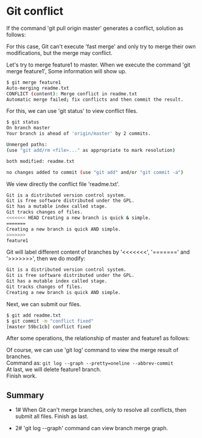 # Git conflict

If the command 'git pull origin master' generates a conflict, solution as follows:
![]()

For this case, Git can't execute 'fast merge' and only try to merge their own modifications, but the merge may conflict.

Let's try to merge feature1 to master. When we execute the command 'git merge feature1', Some information will show up.
```bash
$ git merge feature1
Auto-merging readme.txt
CONFLICT (content): Merge conflict in readme.txt
Automatic merge failed; fix conflicts and then commit the result.
```


For this, we can use 'git status' to view conflict files.
```bash
$ git status
On branch master
Your branch is ahead of 'origin/master' by 2 commits.

Unmerged paths:
(use "git add/rm <file>..." as appropriate to mark resolution)

both modified: readme.txt

no changes added to commit (use "git add" and/or "git commit -a")
```


We view directly the conflict file 'readme.txt'.
```bash
Git is a distributed version control system.
Git is free software distributed under the GPL.
Git has a mutable index called stage.
Git tracks changes of files.
<<<<<<< HEAD Creating a new branch is quick & simple.
=======
Creating a new branch is quick AND simple.
>>>>>>>
feature1
```


Git will label different content of branches by '<<<<<<<', '=======' and '>>>>>>>', then we do modify:
```bash
Git is a distributed version control system.
Git is free software distributed under the GPL.
Git has a mutable index called stage.
Git tracks changes of files.
Creating a new branch is quick AND simple.
```


Next, we can submit our files.
```bash
$ git add readme.txt
$ git commit -m "conflict fixed"
[master 59bc1cb] conflict fixed
```

After some operations, the relationship of master and feature1 as follows:
![]()

Of course, we can use 'git log' command to view the merge result of branches.<br/>
Command as: ``` git log --graph --pretty=oneline --abbrev-commit ``` <br/>
At last, we will delete feature1 branch.<br/>
Finish work.

## Summary
- 1#  When Git can't merge branches,  only to resolve all conflicts, then submit all files. Finish as last.

- 2#  'git log --graph' command can view branch merge graph.
